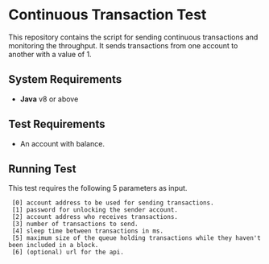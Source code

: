 # Continuous Transaction Test

This repository contains the script for sending continuous transactions and monitoring the throughput. It sends transactions from one account to another with a value of 1.

## System Requirements

* **Java** v8 or above

## Test Requirements

* An account with balance.

## Running Test

This test requires the following 5 parameters as input.

```
 [0] account address to be used for sending transactions.
 [1] password for unlocking the sender account.
 [2] account address who receives transactions.
 [3] number of transactions to send.
 [4] sleep time between transactions in ms.
 [5] maximum size of the queue holding transactions while they haven't been included in a block.
 [6] (optional) url for the api.
```
